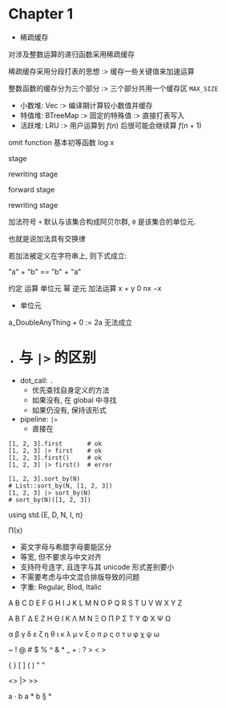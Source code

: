 # Chapter 1

- 稀疏缓存

对涉及整数运算的递归函数采用稀疏缓存

稀疏缓存采用分段打表的思想 :> 缓存一些关键值来加速运算

整数函数的缓存分为三个部分 :> 三个部分共用一个缓存区 `MAX_SIZE`
- 小数堆: Vec :> 编译期计算较小数值并缓存
- 特值堆: BTreeMap :> 固定的特殊值 :> 直接打表写入
- 活跃堆: LRU :> 用户运算到 $f(n)$ 后很可能会继续算 $f(n+1)$



omit function
基本初等函数
log x




stage

rewriting stage

forward stage

rewriting stage


加法符号 `+` 默认与该集合构成阿贝尔群, `0` 是该集合的单位元.

也就是说加法具有交换律

若加法被定义在字符串上, 则下式成立:

"a" + "b" == "b" + "a"

约定 运算 单位元 幂 逆元
加法运算 x + y 0 nx −x

- 单位元
 
a_DoubleAnyThing + 0 := 2a 无法成立




# `.` 与 `|>` 的区别

- dot_call: `.`
  - 优先查找自身定义的方法
  - 如果没有, 在 global 中寻找
  - 如果仍没有, 保持该形式
- pipeline: `|>`
  - 直接在

```
[1, 2, 3].first       # ok
[1, 2, 3] |> first    # ok
[1, 2, 3].first()     # ok
[1, 2, 3] |> first()  # error
```

```
[1, 2, 3].sort_by(N)
# List::sort_by(N, [1, 2, 3])
[1, 2, 3] |> sort_by(N)
# sort_by(N)([1, 2, 3])
```

using std.{E, D, N, I, π}

Π(x)

- 英文字母与希腊字母要能区分
- 等宽, 但不要求与中文对齐
- 支持符号连字, 且连字与其 unicode 形式差别要小
- 不需要考虑与中文混合排版导致的问题
- 字重: Regular, Blod, Italic

A B C D E F G H I J K L M N O P Q R S T U V W X Y Z

Α Β Γ Δ Ε Ζ Η Θ Ι Κ Λ Μ Ν Ξ Ο Π Ρ  Σ Τ Υ Φ Χ Ψ Ω

α β γ δ ε ζ η θ ι κ λ μ ν ξ ο π ρ ς σ τ υ φ χ ψ ω

~ ! @ # $ % ^ & * _ + : ? > < >

{ } [ ] ( ) " "

<>  |> >>

a · b
a * b § °